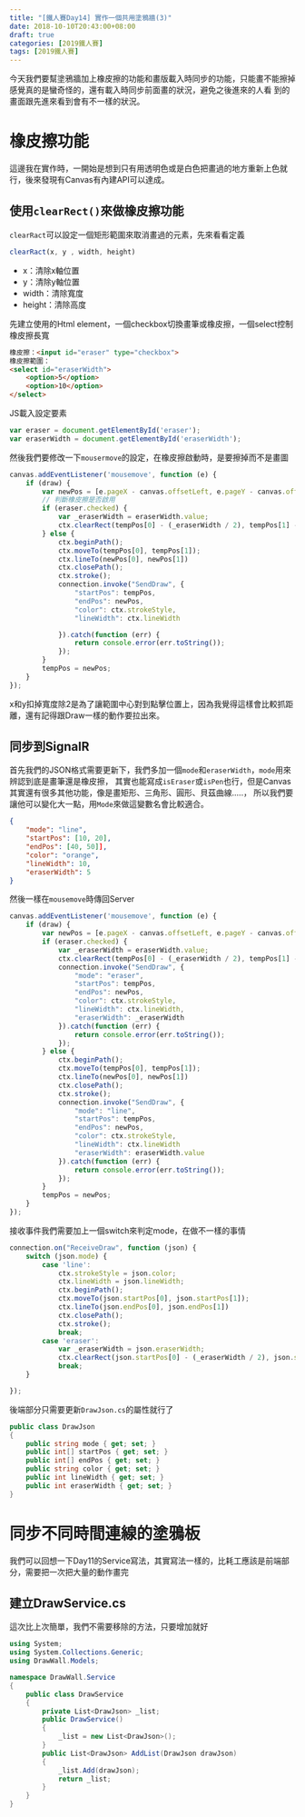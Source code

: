 ```yaml
---
title: "[鐵人賽Day14] 實作一個共用塗鴉牆(3)"
date: 2018-10-10T20:43:00+08:00
draft: true
categories: [2019鐵人賽]
tags: [2019鐵人賽]
---
```

今天我們要幫塗鴉牆加上橡皮擦的功能和畫版載入時同步的功能，只能畫不能擦掉感覺真的是蠻奇怪的，還有載入時同步前面畫的狀況，避免之後進來的人看
到的畫面跟先進來看到會有不一樣的狀況。

# 橡皮擦功能
這邊我在實作時，一開始是想到只有用透明色或是白色把畫過的地方重新上色就行，後來發現有Canvas有內建API可以達成。
## 使用`clearRect()`來做橡皮擦功能
`clearRact`可以設定一個矩形範圍來取消畫過的元素，先來看看定義
``` js
clearRact(x, y , width, height)
```
- x：清除x軸位置
- y：清除y軸位置
- width：清除寬度
- height：清除高度

先建立使用的Html element，一個checkbox切換畫筆或橡皮擦，一個select控制橡皮擦長寬
``` html
橡皮擦：<input id="eraser" type="checkbox">
橡皮擦範圍：
<select id="eraserWidth">
    <option>5</option>
    <option>10</option>
</select>
```
JS載入設定要素
``` js
var eraser = document.getElementById('eraser');
var eraserWidth = document.getElementById('eraserWidth');
```
然後我們要修改一下`mousermove`的設定，在橡皮擦啟動時，是要擦掉而不是畫圖
``` js
canvas.addEventListener('mousemove', function (e) {
    if (draw) {
        var newPos = [e.pageX - canvas.offsetLeft, e.pageY - canvas.offsetTop];
        // 判斷橡皮擦是否啟用
        if (eraser.checked) {
            var _eraserWidth = eraserWidth.value;
            ctx.clearRect(tempPos[0] - (_eraserWidth / 2), tempPos[1] - (_eraserWidth / 2), _eraserWidth, _eraserWidth);
        } else {
            ctx.beginPath();
            ctx.moveTo(tempPos[0], tempPos[1]);
            ctx.lineTo(newPos[0], newPos[1])
            ctx.closePath();
            ctx.stroke();
            connection.invoke("SendDraw", {
                "startPos": tempPos,
                "endPos": newPos,
                "color": ctx.strokeStyle,
                "lineWidth": ctx.lineWidth

            }).catch(function (err) {
                return console.error(err.toString());
            });
        }
        tempPos = newPos;
    }
});
```
x和y扣掉寬度除2是為了讓範圍中心對到點擊位置上，因為我覺得這樣會比較抓距離，還有記得跟Draw一樣的動作要拉出來。

## 同步到SignalR
首先我們的JSON格式需要更新下，我們多加一個`mode`和`eraserWidth`，`mode`用來辨認到底是畫筆還是橡皮擦，
其實也能寫成`isEraser`或`isPen`也行，但是Canvas其實還有很多其他功能，像是畫矩形、三角形、圓形、貝茲曲線.....，
所以我們要讓他可以變化大一點，用`Mode`來做這變數名會比較適合。
``` json
{
    "mode": "line",
    "startPos": [10, 20],
    "endPos": [40, 50]],
    "color": "orange",
    "lineWidth": 10,
    "eraserWidth": 5       
}
```
然後一樣在`mousemove`時傳回Server
``` js
canvas.addEventListener('mousemove', function (e) {
    if (draw) {
        var newPos = [e.pageX - canvas.offsetLeft, e.pageY - canvas.offsetTop];
        if (eraser.checked) {
            var _eraserWidth = eraserWidth.value;
            ctx.clearRect(tempPos[0] - (_eraserWidth / 2), tempPos[1] - (_eraserWidth / 2), _eraserWidth, _eraserWidth);
            connection.invoke("SendDraw", {
                "mode": "eraser",
                "startPos": tempPos,
                "endPos": newPos,
                "color": ctx.strokeStyle,
                "lineWidth": ctx.lineWidth,
                "eraserWidth": _eraserWidth
            }).catch(function (err) {
                return console.error(err.toString());
            });
        } else {
            ctx.beginPath();
            ctx.moveTo(tempPos[0], tempPos[1]);
            ctx.lineTo(newPos[0], newPos[1])
            ctx.closePath();
            ctx.stroke();
            connection.invoke("SendDraw", {
                "mode": "line",
                "startPos": tempPos,
                "endPos": newPos,
                "color": ctx.strokeStyle,
                "lineWidth": ctx.lineWidth
                "eraserWidth": eraserWidth.value
            }).catch(function (err) {
                return console.error(err.toString());
            });
        }
        tempPos = newPos;
    }
});
```
接收事件我們需要加上一個switch來判定mode，在做不一樣的事情
``` js
connection.on("ReceiveDraw", function (json) {
    switch (json.mode) {
        case 'line':
            ctx.strokeStyle = json.color;
            ctx.lineWidth = json.lineWidth;
            ctx.beginPath();
            ctx.moveTo(json.startPos[0], json.startPos[1]);
            ctx.lineTo(json.endPos[0], json.endPos[1])
            ctx.closePath();
            ctx.stroke();
            break;
        case 'eraser':
            var _eraserWidth = json.eraserWidth;
            ctx.clearRect(json.startPos[0] - (_eraserWidth / 2), json.startPos[1] - (_eraserWidth / 2), _eraserWidth, _eraserWidth);
            break;
    }

});
```
後端部分只需要更新`DrawJson.cs`的屬性就行了
``` cs
public class DrawJson
{
    public string mode { get; set; }
    public int[] startPos { get; set; }
    public int[] endPos { get; set; }
    public string color { get; set; }
    public int lineWidth { get; set; }
    public int eraserWidth { get; set; }
}
```

# 同步不同時間連線的塗鴉板
我們可以回想一下Day11的Service寫法，其實寫法一樣的，比耗工應該是前端部分，需要把一次把大量的動作畫完
## 建立DrawService.cs
這次比上次簡單，我們不需要移除的方法，只要增加就好
``` cs
using System;
using System.Collections.Generic;
using DrawWall.Models;

namespace DrawWall.Service
{
    public class DrawService
    {
        private List<DrawJson> _list;
        public DrawService()
        {
            _list = new List<DrawJson>();
        }
        public List<DrawJson> AddList(DrawJson drawJson)
        {
            _list.Add(drawJson);
            return _list;
        }
    }
}
```
